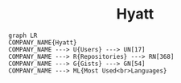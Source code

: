 <h1 align="center">Hyatt</h1>

```mermaid
graph LR
COMPANY_NAME{Hyatt}
COMPANY_NAME ---> U{Users} ---> UN[17]
COMPANY_NAME ---> R{Repositories} ---> RN[368]
COMPANY_NAME ---> G{Gists} ---> GN[54]
COMPANY_NAME ---> ML{Most Used<br>Languages}
```
